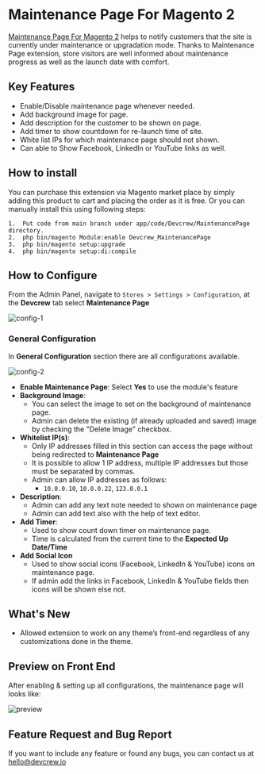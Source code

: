 # Maintenance Page For Magento 2

[Maintenance Page For Magento 2]() helps to notify customers that the site is currently under maintenance or upgradation mode. Thanks to Maintenance Page extension, store visitors are well informed about maintenance progress as well as the launch date with comfort.

## Key Features

 - Enable/Disable maintenance page whenever needed.
 - Add background image for page.
 - Add description for the customer to be shown on page.
 - Add timer to show countdown for re-launch time of site.
 - White list IPs for which maintenance page should not shown.
 - Can able to Show Facebook, LinkedIn or YouTube links as well.

## How to install

You can purchase this extension via Magento market place by simply adding this product to cart and placing the order as it is free. Or you can manually install this using following steps:

```
1.  Put code from main branch under app/code/Devcrew/MaintenancePage directory.
2.  php bin/magento Module:enable Devcrew_MaintenancePage
3.  php bin/magento setup:upgrade  
4.  php bin/magento setup:di:compile
```

## How to Configure

From the Admin Panel, navigate to `Stores > Settings > Configuration`, at the **Devcrew** tab select **Maintenance Page**

![config-1](https://i.imgur.com/88IzRas.png)

### General Configuration

In **General Configuration** section there are all configurations available.

![config-2](https://i.imgur.com/Yp39iEp.png)

- **Enable Maintenance Page**: Select **Yes** to use the module's feature
- **Background Image**:
    - You can select the image to set on the background of maintenance page.
    - Admin can delete the existing (if already uploaded and saved) image by checking the "Delete Image" checkbox.
- **Whitelist IP(s)**:
  - Only IP addresses filled in this section can access the page without being redirected to **Maintenance Page**
  - It is possible to allow 1 IP address, multiple IP addresses but those must be separated by commas.
  - Admin can allow IP addresses as follows:
      - `10.0.0.10`, `10.0.0.22`, `123.0.0.1`
- **Description**:
  - Admin can add any text note needed to shown on maintenance page 
  - Admin can add text also with the help of text editor.
- **Add Timer**:
    - Used to show count down timer on maintenance page.
    - Time is calculated from the current time to the **Expected Up Date/Time**
- **Add Social Icon**
    - Used to show social icons (Facebook, LinkedIn & YouTube) icons on maintenance page.
    - If admin add the links in Facebook, LinkedIn & YouTube fields then icons will be shown else not.

## What's New

- Allowed extension to work on any theme’s front-end regardless of any
  customizations done in the theme.

## Preview on Front End 

After enabling & setting up all configurations, the maintenance page will looks like:

![preview](https://i.imgur.com/OgRGCuJ.png)

## Feature Request and Bug Report
If you want to include any feature or found any bugs, you can contact us at [hello@devcrew.io](mailto:hello@devcrew.io)

